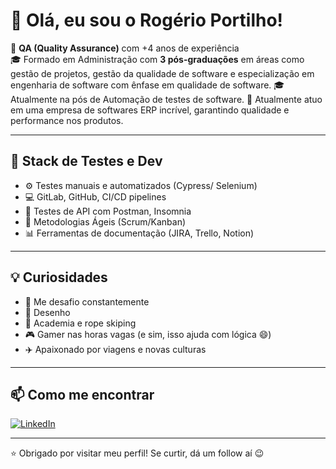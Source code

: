 # 👋 Olá, eu sou o Rogério Portilho!

🎯 **QA (Quality Assurance)** com +4 anos de experiência   
🎓 Formado em Administração com **3 pós-graduações** em áreas como gestão de projetos, gestão da qualidade de software e especialização em engenharia de software com ênfase em qualidade de software. 
🎓 Atualmente na pós de Automação de testes de software.
💼 Atualmente atuo em uma empresa de softwares ERP incrível, garantindo qualidade e performance nos produtos.

---

## 🚀 Stack de Testes e Dev

- ⚙️ Testes manuais e automatizados (Cypress/ Selenium)
- 💻 GitLab, GitHub, CI/CD pipelines
- 🧪 Testes de API com Postman, Insomnia
- 🧠 Metodologias Ágeis (Scrum/Kanban)
- 📊 Ferramentas de documentação (JIRA, Trello, Notion)

---

## 💡 Curiosidades

- 🧩 Me desafio constantemente
- 🎨 Desenho
- 💪 Academia e rope skiping
- 🎮 Gamer nas horas vagas (e sim, isso ajuda com lógica 😄)
- ✈️ Apaixonado por viagens e novas culturas

---

## 📫 Como me encontrar

[![LinkedIn](https://img.shields.io/badge/LinkedIn-blue?logo=linkedin)](https://linkedin.com/in/rogerioportilho)

---

⭐ Obrigado por visitar meu perfil! Se curtir, dá um follow aí 😉
